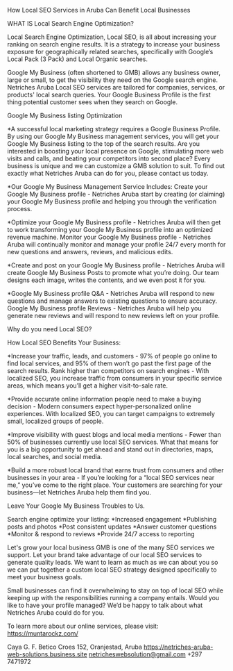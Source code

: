 How Local SEO Services in Aruba Can Benefit Local Businesses

WHAT IS Local Search Engine Optimization?

Local Search Engine Optimization, Local SEO, is all about increasing your ranking on search engine results. It is a strategy to increase your business exposure for geographically related searches, specifically with Google’s Local Pack (3 Pack) and Local Organic searches. 

Google My Business (often shortened to GMB) allows any business owner, large or small, to get the visibility they need on the Google search engine. Netriches Aruba Local SEO services are tailored for companies, services, or products' local search queries. Your Google Business Profile is the first thing potential customer sees when they search on Google.

Google My Business listing Optimization

*A successful local marketing strategy requires a Google Business Profile. By using our Google My Business management services, you will get your Google My Business listing to the top of the search results. Are you interested in boosting your local presence on Google, stimulating more web visits and calls, and beating your competitors into second place? Every business is unique and we can customize a GMB solution to suit. To find out exactly what Netriches Aruba can do for you, please contact us today.

*Our Google My Business Management Service Includes:
Create your Google My Business profile - Netriches Aruba start by creating (or claiming) your Google My Business profile and helping you through the verification process.

*Optimize your Google My Business profile - Netriches Aruba will then get to work transforming your Google My Business profile into an optimized revenue machine.
Monitor your Google My Business profile - Netriches Aruba will continually monitor and manage your profile 24/7 every month for new questions and answers, reviews, and malicious edits.

*Create and post on your Google My Business profile - Netriches Aruba will create Google My Business Posts to promote what you’re doing. Our team designs each image, writes the contents, and we even post it for you.

*Google My Business profile Q&A - Netriches Aruba will respond to new questions and manage answers to existing questions to ensure accuracy.
Google My Business profile Reviews - Netriches Aruba will help you generate new reviews and will respond to new reviews left on your profile.

Why do you need Local SEO?

How Local SEO Benefits Your Business:

*Increase your traffic, leads, and customers - 97% of people go online to find local services, and 95% of them won’t go past the first page of the search results.
Rank higher than competitors on search engines - With localized SEO, you increase traffic from consumers in your specific service areas, which means you’ll get a higher visit-to-sale rate.

*Provide accurate online information people need to make a buying decision - Modern consumers expect hyper-personalized online experiences. With localized SEO, you can target campaigns to extremely small, localized groups of people.

*Improve visibility with guest blogs and local media mentions - Fewer than 50% of businesses currently use local SEO services. What that means for you is a big opportunity to get ahead and stand out in directories, maps, local searches, and social media.

*Build a more robust local brand that earns trust from consumers and other businesses in your area - If you’re looking for a “local SEO services near me,” you’ve come to the right place. Your customers are searching for your business—let Netriches Aruba help them find you.

Leave Your Google My Business Troubles to Us.

Search engine optimize your listing:
*Increased engagement
*Publishing posts and photos
*Post consistent updates
*Answer customer questions
*Monitor & respond to reviews
*Provide 24/7 access to reporting

Let's grow your local business
GMB is one of the many SEO services we support. Let your brand take advantage of our local SEO services to generate quality leads. We want to learn as much as we can about you so we can put together a custom local SEO strategy designed specifically to meet your business goals.

Small businesses can find it overwhelming to stay on top of local SEO while keeping up with the responsibilities running a company entails. Would you like to have your profile managed? We’d be happy to talk about what Netriches Aruba could do for you.

To learn more about our online services, please visit: https://muntarockz.com/

Caya G. F. Betico Croes 152, Oranjestad, Aruba
https://netriches-aruba-web-solutions.business.site
netricheswebsolution@gmail.com
+297 7471972

